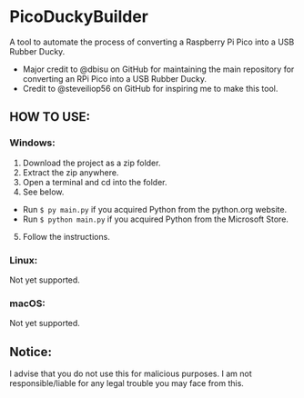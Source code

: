 # PicoDuckyBuilder
A tool to automate the process of converting a Raspberry Pi Pico into a USB Rubber Ducky.

- Major credit to @dbisu on GitHub for maintaining the main repository for converting an RPi Pico into a USB Rubber Ducky.  
- Credit to @steveiliop56 on GitHub for inspiring me to make this tool.

## HOW TO USE:

### Windows:
1. Download the project as a zip folder.
2. Extract the zip anywhere.
3. Open a terminal and cd into the folder.
4. See below.
- Run `$ py main.py` if you acquired Python from the python.org website.  
- Run `$ python main.py` if you acquired Python from the Microsoft Store.
5. Follow the instructions.

### Linux:
Not yet supported.

### macOS:
Not yet supported.

## Notice:
I advise that you do not use this for malicious purposes. I am not responsible/liable for any legal trouble you may face from this.
